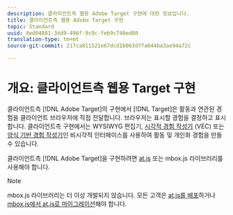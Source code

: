 ```yaml
---
description: 클라이언트측 웹용 Adobe Target 구현에 대한 정보입니다.
title: 클라이언트측 웹용 Adobe Target 구현
topic: Standard
uuid: 8ed04881-3dd9-496f-9c9c-feb9c740ed80
translation-type: tm+mt
source-git-commit: 217ca811521e67dcd1b063d77a644ba3ae94a72c

---
```



# 개요: 클라이언트측 웹용 Target 구현

클라이언트측 [!DNL Adobe Target]의 구현에서 [!DNL Target]은 활동과 연관된 경험을 클라이언트 브라우저에 직접 전달합니다. 브라우저는 표시할 경험을 결정하고 표시합니다. 클라이언트측 구현에서는 WYSIWYG 편집기, [시각적 경험 작성기](/help/c-experiences/c-visual-experience-composer/visual-experience-composer.md) (VEC) 또는 [양식 기반 경험 작성기](/help/c-experiences/form-experience-composer.md)인 비시각적 인터페이스를 사용하여 활동 및 개인화 경험을 만들 수 있습니다.

클라이언트측 [!DNL Adobe Target]을 구현하려면 [at.js](/help/c-implementing-target/c-implementing-target-for-client-side-web/c-how-atjs-works/how-atjs-works.md) 또는 mbox.js 라이브러리를 사용해야 합니다.

>[!NOTE]
>
>mbox.js 라이브러리는 더 이상 개발되지 않습니다. 모든 고객은 [at.js를 배포](/help/c-implementing-target/c-implementing-target-for-client-side-web/how-to-deployatjs/how-to-deployatjs.md)하거나 [mbox.js에서 at.js로 마이그레이션](/help/c-implementing-target/c-implementing-target-for-client-side-web/t-mbox-download/c-target-atjs-implementation/target-migrate-atjs.md)해야 합니다.
